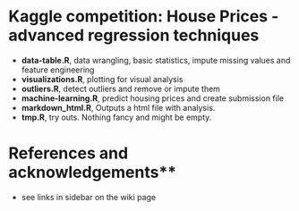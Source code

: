 # Kaggle competition: House Prices - advanced regression techniques
- **data-table.R**, data wrangling, basic statistics, impute missing values and feature engineering
- **visualizations.R**, plotting for visual analysis
- **outliers.R**, detect outliers and remove or impute them
- **machine-learning.R**, predict housing prices and create submission file
- **markdown_html.R**, Outputs a html file with analysis.
- **tmp.R**, try outs. Nothing fancy and might be empty.

# References and acknowledgements**
- see links in sidebar on the wiki page
